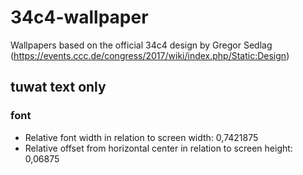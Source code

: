 # 34c4-wallpaper
Wallpapers based on the official 34c4 design by Gregor Sedlag (https://events.ccc.de/congress/2017/wiki/index.php/Static:Design)

## tuwat text only
### font
* Relative font width in relation to screen width: 0,7421875
* Relative offset from horizontal center in relation to screen height: 0,06875
